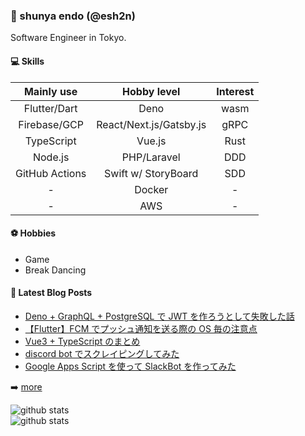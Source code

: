 ### 👨 shunya endo (@esh2n)

Software Engineer in Tokyo.

#### 💻 Skills

|   Mainly use   |       Hobby level       | Interest |
| :------------: | :---------------------: | :------: |
|  Flutter/Dart  |          Deno           |   wasm   |
|  Firebase/GCP  | React/Next.js/Gatsby.js |   gRPC   |
|   TypeScript   |         Vue.js          |   Rust   |
|    Node.js     |       PHP/Laravel       |   DDD    |
| GitHub Actions |   Swift w/ StoryBoard   |   SDD    |
|       -        |         Docker          |    -     |
|       -        |           AWS           |    -     |

#### ⚽️ Hobbies

- Game
- Break Dancing

#### 📕 Latest Blog Posts

- [Deno + GraphQL + PostgreSQL で JWT を作ろうとして失敗した話](https://www.esh2n.com/posts/deno-tutorial.html)
- [【Flutter】FCM でプッシュ通知を送る際の OS 毎の注意点](https://www.esh2n.com/posts/fcm.html)
- [Vue3 + TypeScript のまとめ](https://www.esh2n.com/posts/vue3-ts.html)
- [discord bot でスクレイピングしてみた](https://www.esh2n.com/posts/puppeteer-discordjs.html)
- [Google Apps Script を使って SlackBot を作ってみた](https://www.esh2n.com/posts/slack-bot.html)

➡️ [more](https://www.esh2n.com/)

<img align='left' alt='github stats' src='https://github-readme-stats.vercel.app/api?username=esh2n&show_icons=true&hide_border=true'/>

<br/>

<img align='left' alt='github stats' src='https://github-readme-stats.vercel.app/api/top-langs/?username=esh2n&layout=compact&show_icons=true&hide_border=true'/>
